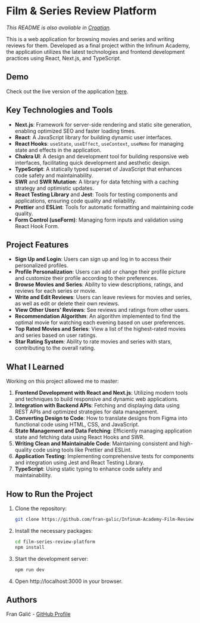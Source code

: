 # Film & Series Review Platform

_This README is also available in [Croatian](README.hr.md)._

This is a web application for browsing movies and series and writing reviews for them. Developed as a final project within the Infinum Academy, the application utilizes the latest technologies and frontend development practices using React, Next.js, and TypeScript.

## Demo

Check out the live version of the application [here](LINK_TO_LIVE_SITE).

## Key Technologies and Tools

- **Next.js**: Framework for server-side rendering and static site generation, enabling optimized SEO and faster loading times.
- **React**: A JavaScript library for building dynamic user interfaces.
- **React Hooks**: `useState`, `useEffect`, `useContext`, `useMemo` for managing state and effects in the application.
- **Chakra UI**: A design and development tool for building responsive web interfaces, facilitating quick development and aesthetic design.
- **TypeScript**: A statically typed superset of JavaScript that enhances code safety and maintainability.
- **SWR** and **SWR Mutation**: A library for data fetching with a caching strategy and optimistic updates.
- **React Testing Library** and **Jest**: Tools for testing components and applications, ensuring code quality and reliability.
- **Prettier** and **ESLint**: Tools for automatic formatting and maintaining code quality.
- **Form Control (useForm)**: Managing form inputs and validation using React Hook Form.

## Project Features

- **Sign Up and Login**: Users can sign up and log in to access their personalized profiles.
- **Profile Personalization**: Users can add or change their profile picture and customize their profile according to their preferences.
- **Browse Movies and Series**: Ability to view descriptions, ratings, and reviews for each series or movie.
- **Write and Edit Reviews**: Users can leave reviews for movies and series, as well as edit or delete their own reviews.
- **View Other Users' Reviews**: See reviews and ratings from other users.
- **Recommendation Algorithm**: An algorithm implemented to find the optimal movie for watching each evening based on user preferences.
- **Top Rated Movies and Series**: View a list of the highest-rated movies and series based on user ratings.
- **Star Rating System**: Ability to rate movies and series with stars, contributing to the overall rating.

## What I Learned

Working on this project allowed me to master:

1. **Frontend Development with React and Next.js**: Utilizing modern tools and techniques to build responsive and dynamic web applications.
2. **Integration with Backend APIs**: Fetching and displaying data using REST APIs and optimized strategies for data management.
3. **Converting Design to Code**: How to translate designs from Figma into functional code using HTML, CSS, and JavaScript.
4. **State Management and Data Fetching**: Efficiently managing application state and fetching data using React Hooks and SWR.
5. **Writing Clean and Maintainable Code**: Maintaining consistent and high-quality code using tools like Prettier and ESLint.
6. **Application Testing**: Implementing comprehensive tests for components and integration using Jest and React Testing Library.
7. **TypeScript**: Using static typing to enhance code safety and maintainability.

## How to Run the Project

1. Clone the repository:

   ```bash
   git clone https://github.com/fran-galic/Infinum-Academy-Film-Review-App.git
   ```

2. Install the necessary packages:

   ```bash
   cd film-series-review-platform
   npm install
   ```

3. Start the development server:

   ```bash
   npm run dev
   ```

4. Open http://localhost:3000 in your browser.

## Authors

Fran Galić - [GitHub Profile](https://github.com/fran-galic)
